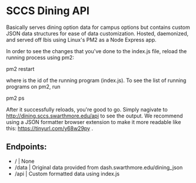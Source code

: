 # SCCS Dining API

Basically serves dining option data for campus options but contains custom
JSON data structures for ease of data customization. Hosted, daemonized, 
and served off Ibis using Linux's PM2 as a Node Express app.

In order to see the changes that you've done to the index.js file, reload
the running process using pm2:

pm2 restart <id>

where <id> is the id of the running program (index.js). To see the list of 
running programs on pm2, run

pm2 ps

After it successfully reloads, you're good to go. Simply nagivate to 
http://dining.sccs.swarthmore.edu/api to see the output. We recommend 
using a JSON formatter browser extension to make it more readable like
this: https://tinyurl.com/y68w29py .

## Endpoints:
 - /        | None
 - /data    | Original data provided from dash.swarthmore.edu/dining_json
 - /api     | Custom formatted data using index.js
